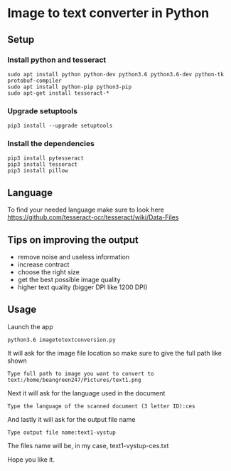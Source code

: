 # Image to text converter in Python
## Setup
### Install python and tesseract
```
sudo apt install python python-dev python3.6 python3.6-dev python-tk protobuf-compiler
sudo apt install python-pip python3-pip 
sudo apt-get install tesseract-*
```
### Upgrade setuptools
```
pip3 install --upgrade setuptools
```
### Install the dependencies
```
pip3 install pytesseract
pip3 install tesseract
pip3 install pillow
```
## Language
To find your needed language make sure to look here https://github.com/tesseract-ocr/tesseract/wiki/Data-Files

## Tips on improving the output
* remove noise and useless information
* increase contract
* choose the right size
* get the best possible image quality
* higher text quality (bigger DPI like 1200 DPI)
## Usage
Launch the app
```
python3.6 imagetotextconversion.py
```
It will ask for the image file location so make sure to give the full path like shown
```
Type full path to image you want to convert to text:/home/beangreen247/Pictures/text1.png
```
Next it will ask for the language used in the document
```
Type the language of the scanned document (3 letter ID):ces
```
And lastly it will ask for the output file name
```
Type output file name:text1-vystup
```
The files name will be, in my case, text1-vystup-ces.txt

Hope you like it.
